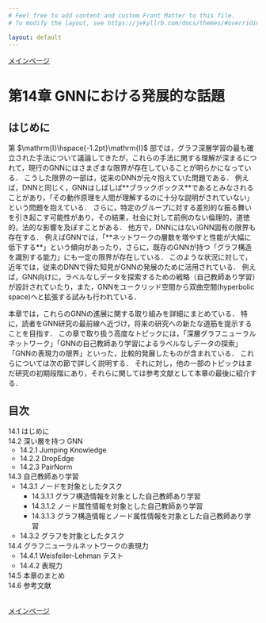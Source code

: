 ```yaml
---
# Feel free to add content and custom Front Matter to this file.
# To modify the layout, see https://jekyllrb.com/docs/themes/#overriding-theme-defaults

layout: default
---
```

<a href="./">メインページ</a>
<h1>第14章 GNNにおける発展的な話題</h1>

<h2>はじめに</h2>
第 $\mathrm{I}\hspace{-1.2pt}\mathrm{I}$ 部では，グラフ深層学習の最も確立された手法について議論してきたが，これらの手法に関する理解が深まるにつれて，現行のGNNにはさまざまな限界が存在していることが明らかになっている． こうした限界の一部は，従来のDNNが元々抱えていた問題である． 例えば，DNNと同じく，GNNはしばしば**ブラックボックス**であるとみなされることがあり，「その動作原理を人間が理解するのに十分な説明がされていない」という問題を抱えている． さらに，特定のグループに対する差別的な振る舞いを引き起こす可能性があり，その結果，社会に対して前例のない倫理的，道徳的，法的な影響を及ぼすことがある． 他方で，DNNにはないGNN固有の限界も存在する． 例えばGNNでは，「**ネットワークの層数を増やすと性能が大幅に低下する**」という傾向があったり，さらに，既存のGNNが持つ「グラフ構造を識別する能力」にも一定の限界が存在している． このような状況に対して，近年では，従来のDNNで得た知見がGNNの発展のために活用されている． 例えば，GNN向けに，ラベルなしデータを探索するための戦略（自己教師あり学習）が設計されていたり，また，GNNをユークリッド空間から双曲空間(hyperbolic space)へと拡張する試みも行われている．

本章では，これらのGNNの進展に関する取り組みを詳細にまとめている． 特に，読者をGNN研究の最前線へ近づけ，将来の研究への新たな道筋を提示することを目指す． この章で取り扱う高度なトピックには，「深層グラフニューラルネットワーク」「GNNの自己教師あり学習によるラベルなしデータの探索」「GNNの表現力の限界」といった，比較的発展したものが含まれている． これらについては次の節で詳しく説明する． それに対し，他の一部のトピックはまだ研究の初期段階にあり，それらに関しては参考文献として本章の最後に紹介する．

<h2>目次</h2>
<ul style="list-style-type: none; padding-left:0;">
  <li>14.1 はじめに</li>
  <li>14.2 深い層を持つ GNN
    <ul>
      <li>14.2.1 Jumping Knowledge</li>
      <li>14.2.2 DropEdge</li>
      <li>14.2.3 PairNorm</li>
    </ul>
  </li>
  <li>14.3 自己教師あり学習
    <ul>
      <li>14.3.1 ノードを対象としたタスク
        <ul>
          <li>14.3.1.1 グラフ構造情報を対象とした自己教師あり学習</li>
          <li>14.3.1.2 ノード属性情報を対象とした自己教師あり学習</li>
          <li>14.3.1.3 グラフ構造情報とノード属性情報を対象とした自己教師あり学習</li>
        </ul>
      </li>
      <li>14.3.2 グラフを対象としたタスク</li>
    </ul>
  </li>
  <li>14.4 グラフニューラルネットワークの表現力
    <ul>
      <li>14.4.1 Weisfeiler-Lehman テスト</li>
      <li>14.4.2 表現力</li>
    </ul>
  </li>
  <li>14.5 本章のまとめ</li>
  <li>14.6 参考文献</li>
</ul>
<br>
<a href="./">メインページ</a>
